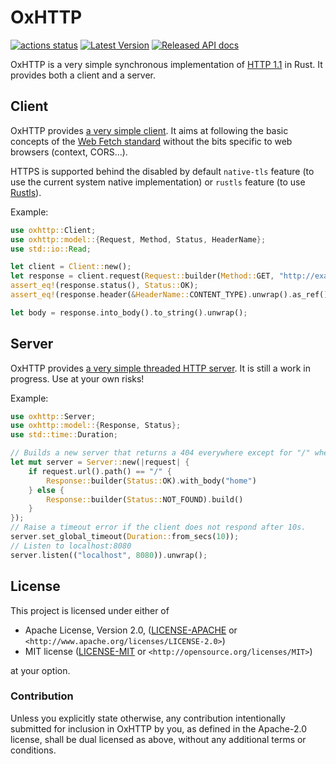 OxHTTP
======

[![actions status](https://github.com/oxigraph/oxhttp/workflows/build/badge.svg)](https://github.com/oxigraph/oxhttp/actions)
[![Latest Version](https://img.shields.io/crates/v/oxhttp.svg)](https://crates.io/crates/oxhttp)
[![Released API docs](https://docs.rs/oxhttp/badge.svg)](https://docs.rs/oxhttp)

OxHTTP is a very simple synchronous implementation of [HTTP 1.1](https://httpwg.org/http-core/) in Rust.
It provides both a client and a server.


## Client

OxHTTP provides [a very simple client](https://docs.rs/oxhttp/latest/oxhttp/struct.Client.html).
It aims at following the basic concepts of the [Web Fetch standard](https://fetch.spec.whatwg.org/) without the bits specific to web browsers (context, CORS...).

HTTPS is supported behind the disabled by default `native-tls` feature (to use the current system native implementation) or `rustls` feature (to use [Rustls](https://github.com/rustls/rustls)).

Example:
```rust
use oxhttp::Client;
use oxhttp::model::{Request, Method, Status, HeaderName};
use std::io::Read;

let client = Client::new();
let response = client.request(Request::builder(Method::GET, "http://example.com".parse().unwrap()).build()).unwrap();
assert_eq!(response.status(), Status::OK);
assert_eq!(response.header(&HeaderName::CONTENT_TYPE).unwrap().as_ref(), b"text/html; charset=UTF-8");

let body = response.into_body().to_string().unwrap();
```

## Server

OxHTTP provides [a very simple threaded HTTP server](https://docs.rs/oxhttp/latest/oxhttp/struct.Server.html).
It is still a work in progress. Use at your own risks!

Example:
```rust no_run
use oxhttp::Server;
use oxhttp::model::{Response, Status};
use std::time::Duration;

// Builds a new server that returns a 404 everywhere except for "/" where it returns the body 'home'
let mut server = Server::new(|request| {
    if request.url().path() == "/" {
        Response::builder(Status::OK).with_body("home")
    } else {
        Response::builder(Status::NOT_FOUND).build()
    }
});
// Raise a timeout error if the client does not respond after 10s.
server.set_global_timeout(Duration::from_secs(10));
// Listen to localhost:8080
server.listen(("localhost", 8080)).unwrap();
```

## License

This project is licensed under either of

 * Apache License, Version 2.0, ([LICENSE-APACHE](LICENSE-APACHE) or
   `<http://www.apache.org/licenses/LICENSE-2.0>`)
 * MIT license ([LICENSE-MIT](LICENSE-MIT) or
   `<http://opensource.org/licenses/MIT>`)
   
at your option.


### Contribution

Unless you explicitly state otherwise, any contribution intentionally submitted for inclusion in OxHTTP by you, as defined in the Apache-2.0 license, shall be dual licensed as above, without any additional terms or conditions.
